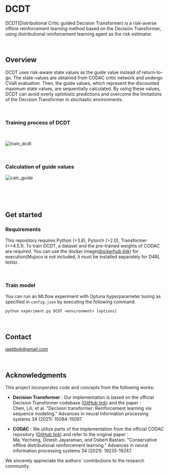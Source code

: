 # DCDT

 DCDT(Distributional Critic guided Decision Transformer) is a risk-averse offline reinforcement learning method based on the Decision Transformer, using distributional reinforcement learning agent as the risk estimator.  

<br/>

## Overview

 DCDT uses risk-aware state values as the guide value instead of return-to-go. The state-values are obtained from CODAC critic network and undergo CVaR evaluation. Then, the guide values, which represent the discounted maximum state values, are sequentially calculated. By using these values, DCDT can avoid overly optimistic predictions and overcome the limitations of the Decision Transformer in stochastic environments.

<br/>

### Training process of DCDT

<br/>

 ![train_dcdt](https://github.com/user-attachments/assets/9ee9de46-e3f2-48dc-8de7-f59e1d949a34)

<br/>

### Calculation of guide values
 ![calc_guide](https://github.com/user-attachments/assets/8ebfb2a7-aa6b-4fd9-8c07-3946b681d99e)

<br/><br/><br/>

## Get started

### Requirements
 This repository requires Python (>3.8), Pytorch (>2.0), Transformer (<=4.5.1). To train DCDT, a dataset and the pre-trained weights of CODAC are required. You can use the docker image([dockerhub link](https://hub.docker.com/repository/docker/jb428/torch_cuda/)) for execution(Mujoco is not included, it must be installed separately for D4RL tests). 

<br/>
 
### Train model
 You can run an MLflow experiment with Optuna hyperparameter tuning as specified in ```config.json``` by executing the following command.

```
python experiment.py DCDT <environment> [options]
```

<br/>

## Contact
jaebbok@gmail.com

<br/>

## Acknowledgments
This project incorporates code and concepts from the following works:

* **Decision Transformer** : Our implementation is based on the official Decision Transformer codebase ([GitHub link](https://github.com/kzl/decision-transformer)) and the paper : \
Chen, Lili, et al. "Decision transformer: Reinforcement learning via sequence modeling." Advances in neural information processing systems 34 (2021): 15084-15097.

* **CODAC** : We utilize parts of the implementation from the official CODAC repository ([GitHub link](https://github.com/JasonMa2016/CODAC)) and refer to the original paper : \
Ma, Yecheng, Dinesh Jayaraman, and Osbert Bastani. "Conservative offline distributional reinforcement learning." Advances in neural information processing systems 34 (2021): 19235-19247.

We sincerely appreciate the authors' contributions to the research community.
